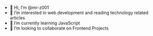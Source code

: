 - 👋 Hi, I’m @mr-z001
- 👀 I’m interested in web development and reading technology related articles
- 🌱 I’m currently learning JavaScript
- 💞️ I’m looking to collaborate on Frontend Projects

<!---
mr-z001/mr-z001 is a ✨ special ✨ repository because its `README.md` (this file) appears on your GitHub profile.
You can click the Preview link to take a look at your changes.
--->

